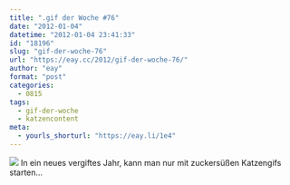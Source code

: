 ```yaml
---
title: ".gif der Woche #76"
date: "2012-01-04"
datetime: "2012-01-04 23:41:33"
id: "18196"
slug: "gif-der-woche-76"
url: "https://eay.cc/2012/gif-der-woche-76/"
author: "eay"
format: "post"
categories:
  - 0815
tags:
  - gif-der-woche
  - katzencontent
meta:
  - yourls_shorturl: "https://eay.li/1e4"
---
```


![](https://eay.cc/uploads/2012/fingereating.gif) In ein neues vergiftes Jahr, kann man nur mit zuckersüßen Katzengifs starten...
